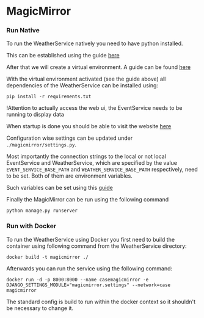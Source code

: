 # MagicMirror


### Run Native

To run the WeatherService natively you need to have python installed.

This can be established using the guide [here](https://realpython.com/installing-python/)

After that we will create a virtual environment. A guide can be found [here](https://www.freecodecamp.org/news/how-to-setup-virtual-environments-in-python/)

With the virtual environment activated (see the guide above) all dependencies of the WeatherService can be installed using:

`pip install -r requirements.txt`

!Attention to actually access the web ui, the EventService needs to be running to display data

When startup is done you should be able to visit the website [here](http://127.0.0.1:8000/magicui)

Configuration wise settings can be updated under `./magicmirror/settings.py`. 

Most importantly the connection strings to the local or not local EventService and WeatherService, which are specified by the value `EVENT_SERVICE_BASE_PATH` and `WEATHER_SERVICE_BASE_PATH` respectively, need to be set. Both of them are environment variables.

Such variables can be set using this [guide](https://www.twilio.com/blog/2017/01/how-to-set-environment-variables.html)


Finally the MagicMirror can be run using the following command

`python manage.py runserver`

### Run with Docker
To run the WeatherService using Docker you first need to build the container using following command from the WeatherService directory:

`docker build -t magicmirror ./`

Afterwards you can run the service using the following command:

`docker run -d -p 8000:8000 --name casemagicmirror -e DJANGO_SETTINGS_MODULE="magicmirror.settings" --network=case magicmirror`

The standard config is build to run within the docker context so it shouldn't be necessary to change it.